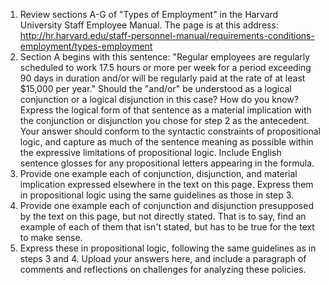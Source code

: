 1. Review sections A-G of "Types of Employment" in the Harvard University Staff Employee Manual. The page is at this address: http://hr.harvard.edu/staff-personnel-manual/requirements-conditions-employment/types-employment
2. Section A begins with this sentence: "Regular employees are regularly scheduled to work 17.5 hours or more per week for a period exceeding 90 days in duration and/or will be regularly paid at the rate of at least $15,000 per year." Should the "and/or" be understood as a logical conjunction or a logical disjunction in this case? How do you know?
Express the logical form of that sentence as a material implication with the conjunction or disjunction you chose for step 2 as the antecedent. Your answer should conform to the syntactic constraints of propositional logic, and capture as much of the sentence meaning as possible within the expressive limitations of propositional logic. Include English sentence glosses for any propositional letters appearing in the formula.
3. Provide one example each of conjunction, disjunction, and material implication expressed elsewhere in the text on this page. Express them in propositional logic using the same guidelines as those in step 3.
4. Provide one example each of conjunction and disjunction presupposed by the text on this page, but not directly stated. That is to say, find an example of each of them that isn't stated, but has to be true for the text to make sense. 
5. Express these in propositional logic, following the same guidelines as in steps 3 and 4.
Upload your answers here, and include a paragraph of comments and reflections on challenges for analyzing these policies.
